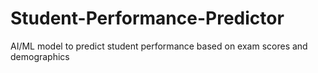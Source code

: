 # Student-Performance-Predictor
AI/ML model to predict student performance based on exam scores and demographics
